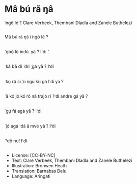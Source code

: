 # Mâ bú rã ŋâ
íngõ lé ?
Clare Verbeek, Thembani
Dladla and Zanele
Buthelezi

##
Mâ bú rã ŋâ i ́ngõ lé ?


##
̃ gbọ́ lọ́ indú
̣ yã ?
Iꞌdi
̣̃


##
̃ ká bã di ̃ dri ̣̃ gá yã ?
Iꞌdi


##
̃ kụ́ rụ̃ si ̣̃ ũ ngú kú gá
Iꞌdi
yã ?


##
̃ ã kó jó kó rõ ná trajó ri ̃
Iꞌdi
andre gá yã ?


##
̃ gụ́ fá agá yã ?
Iꞌdi


##
̃ jó agá ꞌdâ ã mvé yã ?
Iꞌdi


##
̃ ꞌdõ nu!
Iꞌdi


##
* License: [CC-BY-NC]
* Text: Clare Verbeek, Thembani Dladla and Zanele
Buthelezi
* Illustration: Bronwen Heath
* Translation: Barnabas Delu
* Language: Aringati

